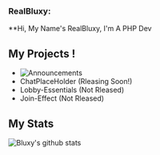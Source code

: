 ### RealBluxy:

**Hi, My Name's RealBluxy, I'm A PHP Dev

## My Projects !

- ![Announcements](https://github.com/RealBluxy/Announcements)
- ChatPlaceHolder (Rleasing Soon!)
- Lobby-Essentials (Not Rleased)
- Join-Effect (Not Rleased)

## My Stats
![Bluxy's github stats](https://github-readme-stats.vercel.app/api?username=RealBluxy&show_icons=true&hide_border=true)

<!--
**RealBluxy/RealBluxy** is a ✨ _special_ ✨ repository because its `README.md` (this file) appears on your GitHub profile.

Here are some ideas to get you started:

- 🔭 I’m currently working on ...
- 🌱 I’m currently learning ...
- 👯 I’m looking to collaborate on ...
- 🤔 I’m looking for help with ...
- 💬 Ask me about ...
- 📫 How to reach me: ...
- 😄 Pronouns: ...
- ⚡ Fun fact: ...
-->
